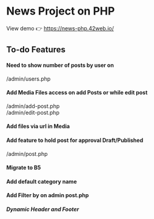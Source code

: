 # News Project on PHP 
View demo 👉 https://news-php.42web.io/
<h2>To-do Features</h2>

#### Need to show number of posts by user on
/admin/users.php
#### Add Media Files access on add Posts or while edit post
/admin/add-post.php <br>
/admin/edit-post.php
#### Add files via url in Media
#### Add feature to hold post for approval Draft/Published
/admin/post.php
#### Migrate to B5
#### Add default category name
#### Add Filter by on admin post.php
##### Dynamic Header and Footer
